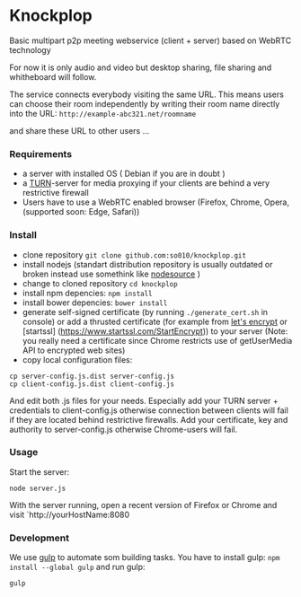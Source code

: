 Knockplop 
=========

Basic multipart p2p meeting webservice (client + server) based on WebRTC technology

For now it is only audio and video but desktop sharing, file sharing and whitheboard will follow.

The service connects everybody visiting the same URL. This means users can choose their room independently by writing their room name directly into the URL: `http://example-abc321.net/roomname`

and share these URL to other users ...

### Requirements

- a server with installed OS ( Debian if you are in doubt )
- a [TURN](https://github.com/coturn/coturn)-server for media proxying if your clients are behind a very restrictive firewall
- Users have to use a WebRTC enabled browser (Firefox, Chrome, Opera, (supported soon: Edge, Safari))

### Install

- clone repository `git clone github.com:so010/knockplop.git`
- install nodejs (standart distribution repository is usually outdated or broken instead use somethink like [nodesource](https://nodejs.org/en/download/package-manager) )  
- change to cloned repository `cd knockplop`
- install npm depencies: `npm install` 
- install bower depencies: `bower install`
- generate self-signed certificate (by running `./generate_cert.sh` in console) or add a thrusted certificate (for example from [let's encrypt](https://letsencrypt.org) or [startssl] (https://www.startssl.com/StartEncrypt)) to your server
(Note: you really need a certificate since Chrome restricts use of getUserMedia API to encrypted web sites)
- copy local configuration files:
```shell
cp server-config.js.dist server-config.js
cp client-config.js.dist client-config.js
```
And edit both .js files for your needs. Especially add your TURN server + credentials to client-config.js otherwise connection between clients will fail if they are located behind restrictive firewalls. Add your certificate, key and authority to server-config.js otherwise Chrome-users will fail.


### Usage

Start the server:

```shell
node server.js
```

With the server running, open a recent version of Firefox or Chrome and visit `http://yourHostName:8080


### Development

We use [gulp](gulpjs.com) to automate som building tasks. 
You have to install gulp: `npm install --global gulp`
and run gulp: 
```shell
gulp
```

